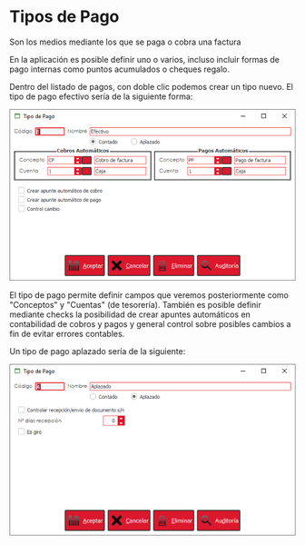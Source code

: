 # Tipos de Pago

Son los medios mediante los que se paga o cobra una factura

En la aplicación es posible definir uno o varios, incluso incluir formas de pago internas como puntos acumulados o cheques regalo.

Dentro del listado de pagos, con doble clic podemos crear un tipo nuevo. El tipo de pago efectivo sería de la siguiente forma:

![](<../../../.gitbook/assets/image (588).png>)

El tipo de pago permite definir campos que veremos posteriormente como "Conceptos" y "Cuentas" (de tesorería). También es posible definir mediante checks la posibilidad de crear apuntes automáticos en contabilidad de cobros y pagos y general control sobre posibles cambios a fin de evitar errores contables.

Un tipo de pago aplazado sería de la siguiente:

![](<../../../.gitbook/assets/image (589).png>)
